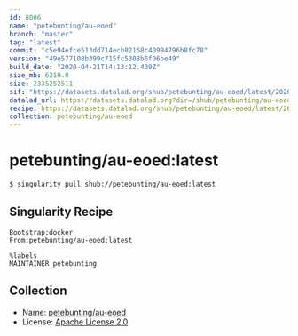 ```yaml
---
id: 8006
name: "petebunting/au-eoed"
branch: "master"
tag: "latest"
commit: "c5e94efce513dd714ecb82168c40994796b8fc78"
version: "49e577108b399c715fc5308b6f06be49"
build_date: "2020-04-21T14:13:12.439Z"
size_mb: 6219.0
size: 2335252511
sif: "https://datasets.datalad.org/shub/petebunting/au-eoed/latest/2020-04-21-c5e94efc-49e57710/49e577108b399c715fc5308b6f06be49.sif"
datalad_url: https://datasets.datalad.org?dir=/shub/petebunting/au-eoed/latest/2020-04-21-c5e94efc-49e57710/
recipe: https://datasets.datalad.org/shub/petebunting/au-eoed/latest/2020-04-21-c5e94efc-49e57710/Singularity
collection: petebunting/au-eoed
---
```


# petebunting/au-eoed:latest

```bash
$ singularity pull shub://petebunting/au-eoed:latest
```

## Singularity Recipe

```singularity
Bootstrap:docker  
From:petebunting/au-eoed:latest 

%labels
MAINTAINER petebunting
```

## Collection

 - Name: [petebunting/au-eoed](https://github.com/petebunting/au-eoed)
 - License: [Apache License 2.0](https://api.github.com/licenses/apache-2.0)

